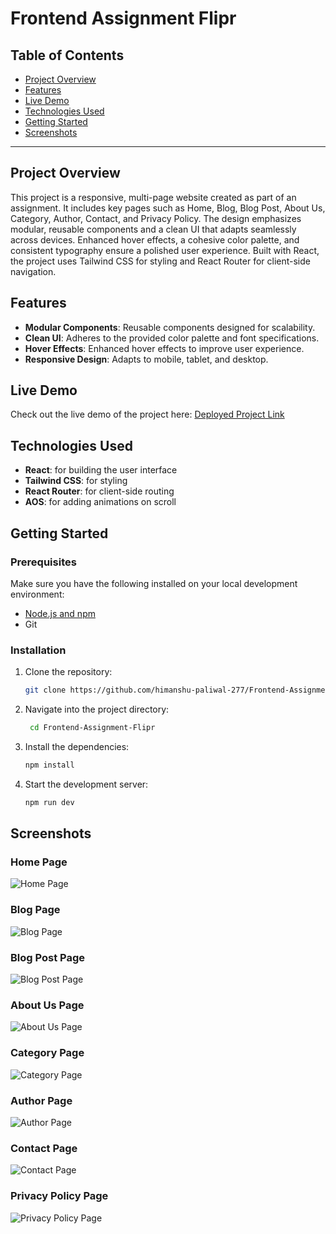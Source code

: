 # Frontend Assignment Flipr

## Table of Contents

- [Project Overview](#project-overview)
- [Features](#features)
- [Live Demo](#live-demo)
- [Technologies Used](#technologies-used)
- [Getting Started](#getting-started)
- [Screenshots](#screenshots)

---

## Project Overview

This project is a responsive, multi-page website created as part of an assignment. It includes key pages such as Home, Blog, Blog Post, About Us, Category, Author, Contact, and Privacy Policy. The design emphasizes modular, reusable components and a clean UI that adapts seamlessly across devices. Enhanced hover effects, a cohesive color palette, and consistent typography ensure a polished user experience. Built with React, the project uses Tailwind CSS for styling and React Router for client-side navigation.

## Features

- **Modular Components**: Reusable components designed for scalability.
- **Clean UI**: Adheres to the provided color palette and font specifications.
- **Hover Effects**: Enhanced hover effects to improve user experience.
- **Responsive Design**: Adapts to mobile, tablet, and desktop.

## Live Demo

Check out the live demo of the project here: [Deployed Project Link](https://frontend-assignment-flipr.netlify.app/)

## Technologies Used

- **React**: for building the user interface
- **Tailwind CSS**: for styling
- **React Router**: for client-side routing
- **AOS**: for adding animations on scroll

## Getting Started

### Prerequisites

Make sure you have the following installed on your local development environment:

- [Node.js and npm](https://nodejs.org/)
- Git

### Installation

1. Clone the repository:

   ```bash
   git clone https://github.com/himanshu-paliwal-277/Frontend-Assignment-Flipr.git

   ```

2. Navigate into the project directory:

   ```bash
    cd Frontend-Assignment-Flipr
   ```

3. Install the dependencies:

   ```bash
   npm install
   ```

4. Start the development server:

   ```bash
   npm run dev
   ```

## Screenshots

### Home Page

![Home Page](./src/assets/screenshots/homePage.png)

### Blog Page

![Blog Page](./src/assets/screenshots/blogPage.png)

### Blog Post Page

![Blog Post Page](./src/assets/screenshots/blogPostPage.png)

### About Us Page

![About Us Page](./src/assets/screenshots/aboutUsPage.png)

### Category Page

![Category Page](./src/assets/screenshots/categoryPage.png)

### Author Page

![Author Page](./src/assets/screenshots/authorPage.png)

### Contact Page

![Contact Page](./src/assets/screenshots/contactPage.png)

### Privacy Policy Page

![Privacy Policy Page](./src/assets/screenshots/privacyPolicyPage.png)
